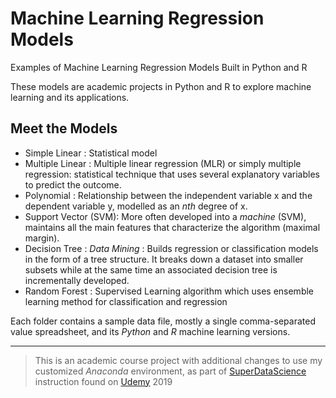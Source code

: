 # Machine Learning Regression Models
Examples of Machine Learning Regression Models Built in Python and R

These models are academic projects in Python and R to explore machine learning and its applications.

## Meet the Models

- Simple Linear  : Statistical model
- Multiple Linear  : Multiple linear regression (MLR) or simply multiple regression: statistical technique that uses several explanatory variables to predict the outcome. 
- Polynomial  : Relationship between the independent variable x and the dependent variable y, modelled as an *nth* degree of x.
- Support Vector  (SVM): More often developed into a *machine* (SVM), maintains all the main features that characterize the algorithm (maximal margin).
- Decision Tree : *Data Mining* : Builds regression or classification models in the form of a tree structure. It breaks down a dataset into smaller subsets while at the same time an associated decision tree is incrementally developed. 
- Random Forest : Supervised Learning algorithm which uses ensemble learning method for classification and regression

Each folder contains a sample data file, mostly a single comma-separated value spreadsheet, and its *Python* and *R* machine learning versions.

---
> This is an academic course project with additional changes to use my customized *Anaconda* environment, as part of [SuperDataScience](https://www.superdatascience.com/) instruction found on [Udemy](https://udemy.com) 2019
